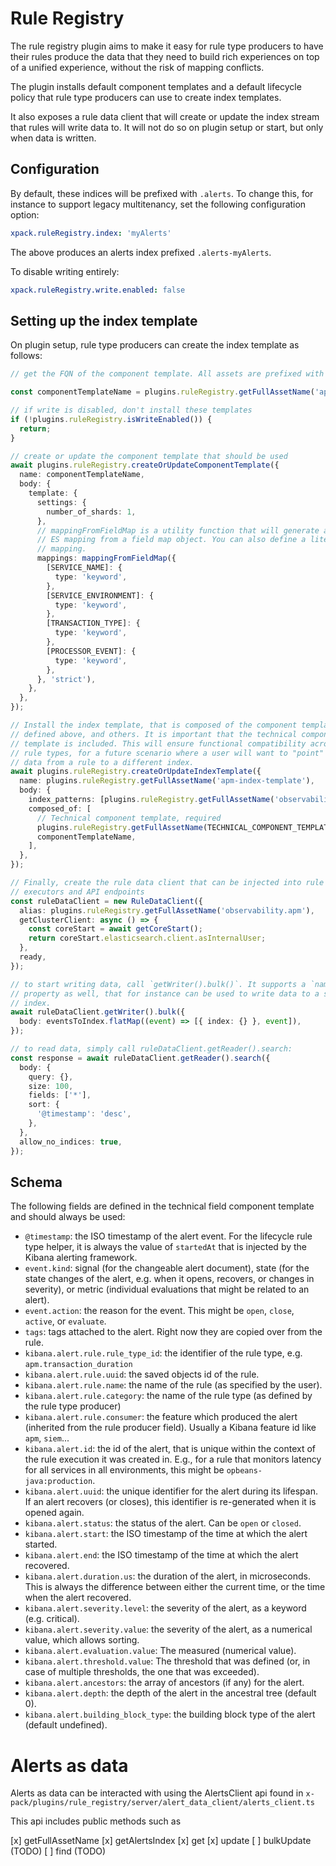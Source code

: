 # Rule Registry

The rule registry plugin aims to make it easy for rule type producers to have their rules produce the data that they need to build rich experiences on top of a unified experience, without the risk of mapping conflicts.

The plugin installs default component templates and a default lifecycle policy that rule type producers can use to create index templates.

It also exposes a rule data client that will create or update the index stream that rules will write data to. It will not do so on plugin setup or start, but only when data is written.

## Configuration

By default, these indices will be prefixed with `.alerts`. To change this, for instance to support legacy multitenancy, set the following configuration option:

```yaml
xpack.ruleRegistry.index: 'myAlerts'
```

The above produces an alerts index prefixed `.alerts-myAlerts`.

To disable writing entirely:

```yaml
xpack.ruleRegistry.write.enabled: false
```

## Setting up the index template

On plugin setup, rule type producers can create the index template as follows:

```ts
// get the FQN of the component template. All assets are prefixed with the configured `index` value, which is `.alerts` by default.

const componentTemplateName = plugins.ruleRegistry.getFullAssetName('apm-mappings');

// if write is disabled, don't install these templates
if (!plugins.ruleRegistry.isWriteEnabled()) {
  return;
}

// create or update the component template that should be used
await plugins.ruleRegistry.createOrUpdateComponentTemplate({
  name: componentTemplateName,
  body: {
    template: {
      settings: {
        number_of_shards: 1,
      },
      // mappingFromFieldMap is a utility function that will generate an
      // ES mapping from a field map object. You can also define a literal
      // mapping.
      mappings: mappingFromFieldMap({
        [SERVICE_NAME]: {
          type: 'keyword',
        },
        [SERVICE_ENVIRONMENT]: {
          type: 'keyword',
        },
        [TRANSACTION_TYPE]: {
          type: 'keyword',
        },
        [PROCESSOR_EVENT]: {
          type: 'keyword',
        },
      }, 'strict'),
    },
  },
});

// Install the index template, that is composed of the component template
// defined above, and others. It is important that the technical component
// template is included. This will ensure functional compatibility across
// rule types, for a future scenario where a user will want to "point" the
// data from a rule to a different index.
await plugins.ruleRegistry.createOrUpdateIndexTemplate({
  name: plugins.ruleRegistry.getFullAssetName('apm-index-template'),
  body: {
    index_patterns: [plugins.ruleRegistry.getFullAssetName('observability.apm*')],
    composed_of: [
      // Technical component template, required
      plugins.ruleRegistry.getFullAssetName(TECHNICAL_COMPONENT_TEMPLATE_NAME),
      componentTemplateName,
    ],
  },
});

// Finally, create the rule data client that can be injected into rule type
// executors and API endpoints
const ruleDataClient = new RuleDataClient({
  alias: plugins.ruleRegistry.getFullAssetName('observability.apm'),
  getClusterClient: async () => {
    const coreStart = await getCoreStart();
    return coreStart.elasticsearch.client.asInternalUser;
  },
  ready,
});

// to start writing data, call `getWriter().bulk()`. It supports a `namespace`
// property as well, that for instance can be used to write data to a space-specific
// index.
await ruleDataClient.getWriter().bulk({
  body: eventsToIndex.flatMap((event) => [{ index: {} }, event]),
});

// to read data, simply call ruleDataClient.getReader().search:
const response = await ruleDataClient.getReader().search({
  body: {
    query: {},
    size: 100,
    fields: ['*'],
    sort: {
      '@timestamp': 'desc',
    },
  },
  allow_no_indices: true,
});
```

## Schema

The following fields are defined in the technical field component template and should always be used:

- `@timestamp`: the ISO timestamp of the alert event. For the lifecycle rule type helper, it is always the value of `startedAt` that is injected by the Kibana alerting framework.
- `event.kind`: signal (for the changeable alert document), state (for the state changes of the alert, e.g. when it opens, recovers, or changes in severity), or metric (individual evaluations that might be related to an alert).
- `event.action`: the reason for the event. This might be `open`, `close`, `active`, or `evaluate`.
- `tags`: tags attached to the alert. Right now they are copied over from the rule.
- `kibana.alert.rule.rule_type_id`: the identifier of the rule type, e.g. `apm.transaction_duration`
- `kibana.alert.rule.uuid`: the saved objects id of the rule.
- `kibana.alert.rule.name`: the name of the rule (as specified by the user).
- `kibana.alert.rule.category`: the name of the rule type (as defined by the rule type producer)
- `kibana.alert.rule.consumer`: the feature which produced the alert (inherited from the rule producer field). Usually a Kibana feature id like `apm`, `siem`...
- `kibana.alert.id`: the id of the alert, that is unique within the context of the rule execution it was created in. E.g., for a rule that monitors latency for all services in all environments, this might be `opbeans-java:production`.
- `kibana.alert.uuid`: the unique identifier for the alert during its lifespan. If an alert recovers (or closes), this identifier is re-generated when it is opened again.
- `kibana.alert.status`: the status of the alert. Can be `open` or `closed`.
- `kibana.alert.start`: the ISO timestamp of the time at which the alert started.
- `kibana.alert.end`: the ISO timestamp of the time at which the alert recovered.
- `kibana.alert.duration.us`: the duration of the alert, in microseconds. This is always the difference between either the current time, or the time when the alert recovered.
- `kibana.alert.severity.level`: the severity of the alert, as a keyword (e.g. critical).
- `kibana.alert.severity.value`: the severity of the alert, as a numerical value, which allows sorting.
- `kibana.alert.evaluation.value`: The measured (numerical value).
- `kibana.alert.threshold.value`: The threshold that was defined (or, in case of multiple thresholds, the one that was exceeded).
- `kibana.alert.ancestors`: the array of ancestors (if any) for the alert.
- `kibana.alert.depth`: the depth of the alert in the ancestral tree (default 0).
- `kibana.alert.building_block_type`: the building block type of the alert (default undefined).

# Alerts as data

Alerts as data can be interacted with using the AlertsClient api found in `x-pack/plugins/rule_registry/server/alert_data_client/alerts_client.ts`

This api includes public methods such as

[x] getFullAssetName
[x] getAlertsIndex
[x] get
[x] update
[ ] bulkUpdate (TODO)
[ ] find (TODO)
